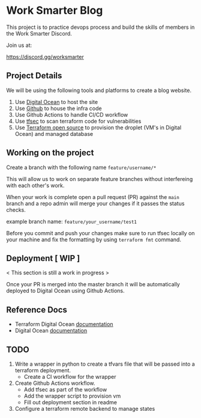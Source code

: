 # Work Smarter Blog
This project is to practice devops process and build the skills of members in the Work Smarter Discord.

Join us at:

https://discord.gg/worksmarter

## Project Details
We will be using the following tools and platforms to create a blog website.

1. Use [Digital Ocean](https://www.digitalocean.com/) to host the site
2. Use [Github](https://github.com/pafable/work-smarter-blog) to house the infra code
3. Use Github Actions to handle CI/CD workflow
4. Use [tfsec](https://aquasecurity.github.io/tfsec/v1.28.1/) to scan terraform code for vulnerabilities
5. Use [Terraform open source](https://developer.hashicorp.com/terraform/downloads) to provision the droplet (VM's in Digital Ocean) and managed database

## Working on the project
Create a branch with the following name `feature/username/*`

This will allow us to work on separate feature branches without interfereing with each other's work.

When your work is complete open a pull request (PR) against the `main` branch and a repo admin will merge your changes if it passes the status checks.

example branch name:
`feature/your_username/test1`

Before you commit and push your changes make sure to run tfsec locally on your machine and fix the formatting by using `terraform fmt` command.

## Deployment [ WIP ]
< This section is still a work in progress >

Once your PR is merged into the master branch it will be automatically deployed to Digital Ocean using Github Actions.

## Reference Docs
- Terraform Digital Ocean [documentation](https://registry.terraform.io/providers/digitalocean/digitalocean/latest/docs)
- Digital Ocean [documentation](https://docs.digitalocean.com/products/)

## TODO
1. Write a wrapper in python to create a tfvars file that will be passed into a terraform deployment.
    - Create a CI workflow for the wrapper
2. Create Github Actions workflow.
    - Add tfsec as part of the workflow
    - Add the wrapper script to provision vm
    - Fill out deployment section in readme
3. Configure a terraform remote backend to manage states